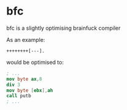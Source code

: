 bfc
===

bfc is a slightly optimising brainfuck compiler

As an example:
```brainfuck
++++++++[---].
```
would be optimised to:
```nasm
; ...
mov byte ax,8
div 3
mov byte [ebx],ah
call putb
; ...
```
